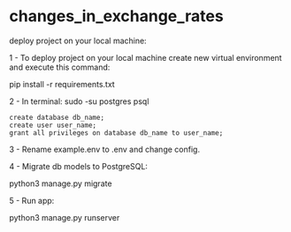 # changes_in_exchange_rates

deploy project on your local machine:

1 - To deploy project on your local machine create new virtual environment and execute this command:

pip install -r requirements.txt

2 - In terminal: sudo -su postgres psql

    create database db_name;
    create user user_name;
    grant all privileges on database db_name to user_name;

3 - Rename example.env to .env and change config.

4 - Migrate db models to PostgreSQL:

python3 manage.py migrate

5 - Run app:

python3 manage.py runserver
